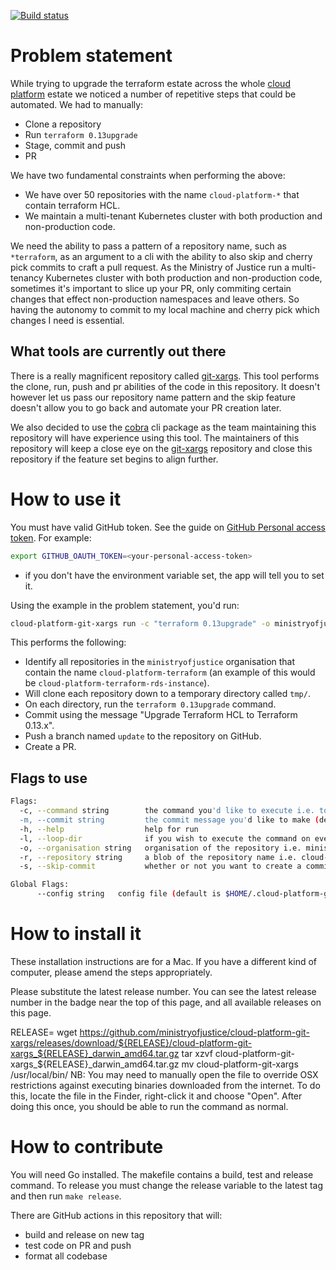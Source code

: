 [![Build status](https://github.com/ministryofjustice/cloud-platform-git-xargs/actions/workflows/release.yaml/badge.svg)](https://github.com/ministryofjustice/cloud-platform-git-xargs/actions/workflows/release.yaml)

# Problem statement

While trying to upgrade the terraform estate across the whole [cloud platform]() estate we noticed a number of repetitive steps that could be automated. We had to manually:

- Clone a repository
- Run `terraform 0.13upgrade`
- Stage, commit and push
- PR

We have two fundamental constraints when performing the above:

- We have over 50 repositories with the name `cloud-platform-*` that contain terraform HCL.
- We maintain a multi-tenant Kubernetes cluster with both production and non-production code.

We need the ability to pass a pattern of a repository name, such as `*terraform`, as an argument to a cli with the ability to also skip and cherry pick commits to craft a pull request. As the Ministry of Justice run a multi-tenancy Kubernetes cluster with both production and non-production code, sometimes it's important to slice up your PR, only commiting certain changes that effect non-production namespaces and leave others. So having the autonomy to commit to my local machine and cherry pick which changes I need is essential.

## What tools are currently out there

There is a really magnificent repository called [git-xargs](). This tool performs the clone, run, push and pr abilities of the code in this repository. It doesn't however let us pass our repository name pattern and the skip feature doesn't allow you to go back and automate your PR creation later.

We also decided to use the [cobra]() cli package as the team maintaining this repository will have experience using this tool. The maintainers of this repository will keep a close eye on the [git-xargs]() repository and close this repository if the feature set begins to align further.

# How to use it

You must have valid GitHub token. See the guide on [GitHub Personal access token](https://docs.github.com/en/github/authenticating-to-github/keeping-your-account-and-data-secure/creating-a-personal-access-token). For example:

```bash
export GITHUB_OAUTH_TOKEN=<your-personal-access-token>
```

* if you don't have the environment variable set, the app will tell you to set it.

Using the example in the problem statement, you'd run:

```bash
cloud-platform-git-xargs run -c "terraform 0.13upgrade" -o ministryofjustice -r cloud-platform-terraform -l -m "Upgrade Terraform HCL to Terraform 0.13.x"
```

This performs the following:

- Identify all repositories in the `ministryofjustice` organisation that contain the name `cloud-platform-terraform` (an example of this would be `cloud-platform-terraform-rds-instance`). 
- Will clone each repository down to a temporary directory called `tmp/`. 
- On each directory, run the `terraform 0.13upgrade` command.
- Commit using the message "Upgrade Terraform HCL to Terraform 0.13.x".
- Push a branch named `update` to the repository on GitHub.
- Create a PR.

## Flags to use

```bash
Flags:
  -c, --command string        the command you'd like to execute i.e. touch file
  -m, --commit string         the commit message you'd like to make (default "perform command on repository")
  -h, --help                  help for run
  -l, --loop-dir              if you wish to execute the command on every directory in repository.
  -o, --organisation string   organisation of the repository i.e. ministryofjustice (default "ministryofjustice")
  -r, --repository string     a blob of the repository name i.e. cloud-platform-terraform (default "cloud-platform-environments")
  -s, --skip-commit           whether or not you want to create a commit and PR.

Global Flags:
      --config string   config file (default is $HOME/.cloud-platform-git-xargs.yaml)
```

# How to install it

These installation instructions are for a Mac. If you have a different kind of computer, please amend the steps appropriately.

Please substitute the latest release number. You can see the latest release number in the badge near the top of this page, and all available releases on this page.

RELEASE=<insert latest release>
wget https://github.com/ministryofjustice/cloud-platform-git-xargs/releases/download/${RELEASE}/cloud-platform-git-xargs_${RELEASE}_darwin_amd64.tar.gz
tar xzvf cloud-platform-git-xargs_${RELEASE}_darwin_amd64.tar.gz
mv cloud-platform-git-xargs /usr/local/bin/
NB: You may need to manually open the file to override OSX restrictions against executing binaries downloaded from the internet. To do this, locate the file in the Finder, right-click it and choose "Open". After doing this once, you should be able to run the command as normal.

# How to contribute

You will need Go installed. The makefile contains a build, test and release command. To release you must change the release variable to the latest tag and then run `make release`.

There are GitHub actions in this repository that will:
- build and release on new tag
- test code on PR and push
- format all codebase
